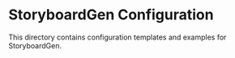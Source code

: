 # StoryboardGen Configuration

This directory contains configuration templates and examples for StoryboardGen.
